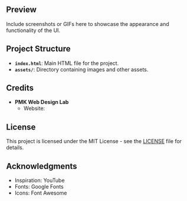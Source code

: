 ## Preview

Include screenshots or GIFs here to showcase the appearance and functionality of the UI.

## Project Structure

- **`index.html`**: Main HTML file for the project.
- **`assets/`**: Directory containing images and other assets.


## Credits

- **PMK Web Design Lab**
  - Website:

## License

This project is licensed under the MIT License - see the [LICENSE](LICENSE) file for details.

## Acknowledgments

- Inspiration: YouTube
- Fonts: Google Fonts
- Icons: Font Awesome


